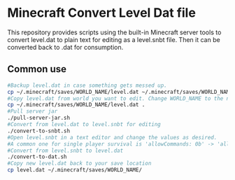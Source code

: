 # Minecraft Convert Level Dat file

This repository provides scripts using the built-in Minecraft server tools to convert level.dat to plain text for editing as a level.snbt file. Then it can be converted back to .dat for consumption.

## Common use
```bash
#Backup level.dat in case something gets messed up.
cp ~/.minecraft/saves/WORLD_NAME/level.dat ~/.minecraft/saves/WORLD_NAME/level.dat.bak
#Copy level.dat from world you want to edit. Change WORLD_NAME to the name of you world
cp ~/.minecraft/saves/WORLD_NAME/level.dat .
#Pull server jar
./pull-server-jar.sh
#Convert from level.dat to level.snbt for editing
./convert-to-snbt.sh
#Open level.snbt in a text editor and change the values as desired. 
#A common one for single player survival is 'allowCommands: 0b' -> 'allowCommands: 1b' to enable cheats
#Convert from level.snbt to level.dat
./convert-to-dat.sh
#Copy new level.dat back to your save location
cp level.dat ~/.minecraft/saves/WORLD_NAME/
```